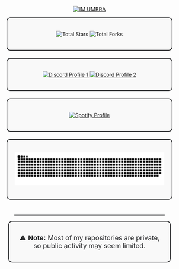 <p align="center">
  <a href="https://logout.rip">
    <img src="https://readme-typing-svg.herokuapp.com?font=VT323&size=100&color=232426&center=true&width=1200&height=140&lines=%E2%98%A6+IM+UMBRA+%E2%98%A6;ONE+DAY+THE+SUN+GONNA+EXPLODE;AND+ALL+THIS+WAS+FOR+NOTHING.." alt="IM UMBRA">
  </a>
</p>

<div align="center">

  <!-- Profile Stats Box -->
  <div style="border: 2px solid #232426; border-radius: 10px; padding: 20px; display: inline-block; width: 80%; margin-bottom: 20px; background-color: #f9f9f9;">
    <p>
      <img src="https://img.shields.io/badge/dynamic/json?&label=Total%20Stars&color=008042&style=for-the-badge&query=%24.stars&url=https://api.github-star-counter.workers.dev/user/Umbra999" alt="Total Stars">
      <img src="https://img.shields.io/badge/dynamic/json?&label=Total%20Forks&color=008042&style=for-the-badge&query=%24.forks&url=https://api.github-star-counter.workers.dev/user/Umbra999" alt="Total Forks">
    </p>
  </div>

  <!-- Discord Box -->
  <div style="border: 2px solid #232426; border-radius: 10px; padding: 20px; display: inline-block; width: 80%; margin-bottom: 20px; background-color: #f9f9f9;">
    <p>
      <a href="https://discordapp.com/users/155552545782235137" target="_blank">
        <img src="https://discord.c99.nl/widget/theme-1/155552545782235137.png" alt="Discord Profile 1">
      </a>
      <a href="https://discordapp.com/users/99546079980187648" target="_blank">
        <img src="https://discord.c99.nl/widget/theme-1/99546079980187648.png" alt="Discord Profile 2">
      </a>
    </p>
  </div>

  <!-- Spotify Box -->
  <div style="border: 2px solid #232426; border-radius: 10px; padding: 20px; display: inline-block; width: 80%; margin-bottom: 20px; background-color: #f9f9f9;">
    <p>
      <a href="https://spotify-github-profile.kittinanx.com/api/view?uid=u8dmsgd7ekdc8db9kh8a5sgkw&cover_image=false&theme=default&show_offline=false&background_color=121212&interchange=false&bar_color_cover=false">
        <img src="https://spotify-github-profile.kittinanx.com/api/view?uid=u8dmsgd7ekdc8db9kh8a5sgkw&cover_image=false&theme=default&show_offline=false&background_color=121212&interchange=false&bar_color_cover=false" alt="Spotify Profile">
      </a>
    </p>
  </div>

  <!-- Snake Contribution Graph Box -->
  <div style="border: 2px solid #232426; border-radius: 10px; padding: 20px; display: inline-block; width: 80%; margin-bottom: 20px; background-color: #f9f9f9;">
    <p>
      <a href="https://logout.rip" target="_blank">
        <img src="https://raw.githubusercontent.com/platane/snk/output/github-contribution-grid-snake-dark.svg" alt="Contribution Snake Animation">
      </a>
    </p>
  </div>

  <hr style="border: 1px solid #232426; width: 80%; margin-top: 20px;">

  <!-- Private Repos Note -->
  <div style="border: 2px solid #232426; border-radius: 10px; padding: 15px; display: inline-block; width: 80%; background-color: #f9f9f9;">
    <p style="font-size: 18px; color: #232426;">
      ⚠️ <strong>Note:</strong> Most of my repositories are private, so public activity may seem limited.
    </p>
  </div>

</div>
